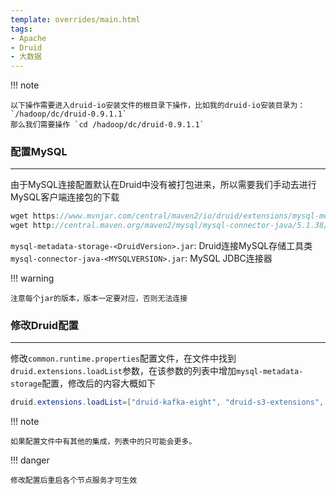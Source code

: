 ```yaml
---
template: overrides/main.html
tags:
- Apache
- Druid
- 大数据
---
```


!!! note

    以下操作需要进入druid-io安装文件的根目录下操作，比如我的druid-io安装目录为： `/hadoop/dc/druid-0.9.1.1`
    那么我们需要操作 `cd /hadoop/dc/druid-0.9.1.1`

### 配置MySQL

---

由于MySQL连接配置默认在Druid中没有被打包进来，所以需要我们手动去进行MySQL客户端连接包的下载

```java
wget https://www.mvnjar.com/central/maven2/io/druid/extensions/mysql-metadata-storage/0.9.1/mysql-metadata-storage-0.9.1.jar
wget http://central.maven.org/maven2/mysql/mysql-connector-java/5.1.38/mysql-connector-java-5.1.38.jar
```

`mysql-metadata-storage-<DruidVersion>.jar`: Druid连接MySQL存储工具类
`mysql-connector-java-<MYSQLVERSION>.jar`: MySQL JDBC连接器

!!! warning

    注意每个jar的版本，版本一定要对应，否则无法连接

### 修改Druid配置

---

修改`common.runtime.properties`配置文件，在文件中找到`druid.extensions.loadList`参数，在该参数的列表中增加`mysql-metadata-storage`配置，修改后的内容大概如下

```java
druid.extensions.loadList=["druid-kafka-eight", "druid-s3-extensions", "druid-histogram", "druid-datasketches", "druid-lookups-cached-global", "mysql-metadata-storage"]
```

!!! note

    如果配置文件中有其他的集成，列表中的只可能会更多。

!!! danger

    修改配置后重启各个节点服务才可生效
